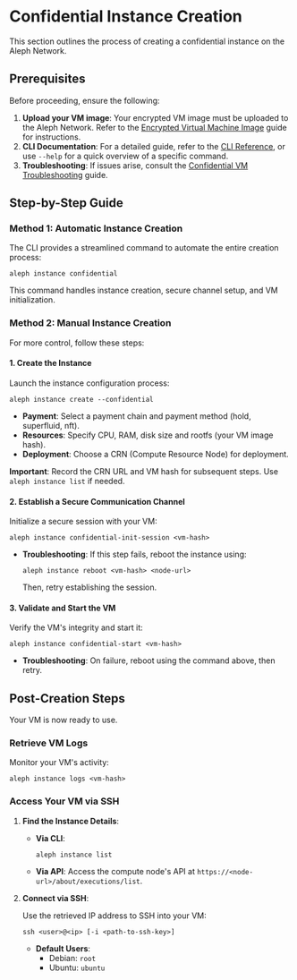# Confidential Instance Creation

This section outlines the process of creating a confidential instance on the Aleph Network.

## Prerequisites

Before proceeding, ensure the following:

1. **Upload your VM image**: Your encrypted VM image must be uploaded to the Aleph Network. Refer to the [Encrypted Virtual Machine Image](./encrypted-disk.md) guide for instructions.
2. **CLI Documentation**: For a detailed guide, refer to the [CLI Reference](../../tools/aleph-client/usage.md), or use `--help` for a quick overview of a specific command.
3. **Troubleshooting**: If issues arise, consult the [Confidential VM Troubleshooting](./troubleshooting.md) guide.

## Step-by-Step Guide

### Method 1: Automatic Instance Creation

The CLI provides a streamlined command to automate the entire creation process:

```shell
aleph instance confidential
```

This command handles instance creation, secure channel setup, and VM initialization.

### Method 2: Manual Instance Creation

For more control, follow these steps:

#### 1. Create the Instance

Launch the instance configuration process:

```shell
aleph instance create --confidential
```

- **Payment**: Select a payment chain and payment method (hold, superfluid, nft).
- **Resources**: Specify CPU, RAM, disk size and rootfs (your VM image hash).
- **Deployment**: Choose a CRN (Compute Resource Node) for deployment.

**Important**: Record the CRN URL and VM hash for subsequent steps. Use `aleph instance list` if needed.

#### 2. Establish a Secure Communication Channel

Initialize a secure session with your VM:

```shell
aleph instance confidential-init-session <vm-hash>
```

- **Troubleshooting**: If this step fails, reboot the instance using:

  ```shell
  aleph instance reboot <vm-hash> <node-url>
  ```

  Then, retry establishing the session.

#### 3. Validate and Start the VM

Verify the VM's integrity and start it:

```shell
aleph instance confidential-start <vm-hash>
```

- **Troubleshooting**: On failure, reboot using the command above, then retry.

## Post-Creation Steps

Your VM is now ready to use.

### Retrieve VM Logs

Monitor your VM's activity:

```shell
aleph instance logs <vm-hash>
```

### Access Your VM via SSH

1. **Find the Instance Details**:

   - **Via CLI**:

     ```shell
     aleph instance list
     ```

   - **Via API**: Access the compute node's API at `https://<node-url>/about/executions/list`.

2. **Connect via SSH**:

   Use the retrieved IP address to SSH into your VM:

   ```shell
   ssh <user>@<ip> [-i <path-to-ssh-key>]
   ```

   - **Default Users**:
     - Debian: `root`
     - Ubuntu: `ubuntu`
